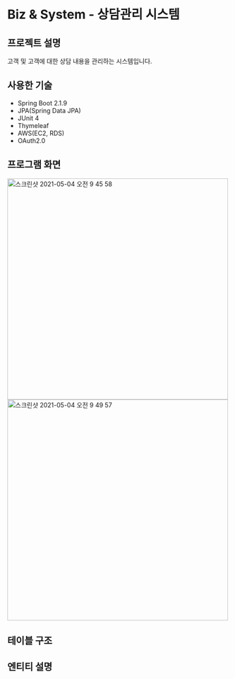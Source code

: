 # Biz & System - 상담관리 시스템

## 프로젝트 설명
고객 및 고객에 대한 상담 내용을 관리하는 시스템입니다.

## 사용한 기술
* Spring Boot 2.1.9
* JPA(Spring Data JPA)
* JUnit 4
* Thymeleaf
* AWS(EC2, RDS)
* OAuth2.0

## 프로그램 화면
<img width="500" alt="스크린샷 2021-05-04 오전 9 45 58" src="https://user-images.githubusercontent.com/42424276/116949790-2e91c180-acbe-11eb-8726-d0062d999dff.png">
<img width="500" alt="스크린샷 2021-05-04 오전 9 49 57" src="https://user-images.githubusercontent.com/42424276/116949821-4701dc00-acbe-11eb-9300-672fed9bbe58.png">

## 테이블 구조

## 엔티티 설명

